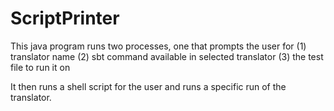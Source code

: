 # ScriptPrinter

This java program runs two processes, one that prompts the user for
(1) translator name
(2) sbt command available in selected translator
(3) the test file to run it on

It then runs a shell script for the user and runs a specific run of the translator.
